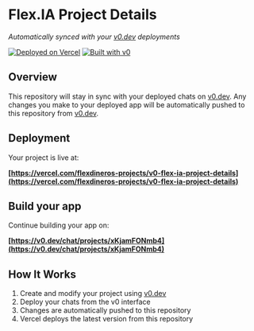 # Flex.IA Project Details

*Automatically synced with your [v0.dev](https://v0.dev) deployments*

[![Deployed on Vercel](https://img.shields.io/badge/Deployed%20on-Vercel-black?style=for-the-badge&logo=vercel)](https://vercel.com/flexdineros-projects/v0-flex-ia-project-details)
[![Built with v0](https://img.shields.io/badge/Built%20with-v0.dev-black?style=for-the-badge)](https://v0.dev/chat/projects/xKjamFONmb4)

## Overview

This repository will stay in sync with your deployed chats on [v0.dev](https://v0.dev).
Any changes you make to your deployed app will be automatically pushed to this repository from [v0.dev](https://v0.dev).

## Deployment

Your project is live at:

**[https://vercel.com/flexdineros-projects/v0-flex-ia-project-details](https://vercel.com/flexdineros-projects/v0-flex-ia-project-details)**

## Build your app

Continue building your app on:

**[https://v0.dev/chat/projects/xKjamFONmb4](https://v0.dev/chat/projects/xKjamFONmb4)**

## How It Works

1. Create and modify your project using [v0.dev](https://v0.dev)
2. Deploy your chats from the v0 interface
3. Changes are automatically pushed to this repository
4. Vercel deploys the latest version from this repository